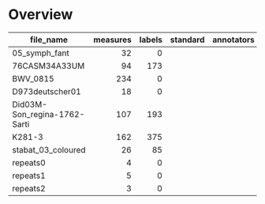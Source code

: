 

# Overview
|         file_name          |measures|labels|standard|annotators|reviewers|
|----------------------------|-------:|-----:|--------|----------|---------|
|05_symph_fant               |      32|     0|        |          |         |
|76CASM34A33UM               |      94|   173|        |          |         |
|BWV_0815                    |     234|     0|        |          |         |
|D973deutscher01             |      18|     0|        |          |         |
|Did03M-Son_regina-1762-Sarti|     107|   193|        |          |         |
|K281-3                      |     162|   375|        |          |         |
|stabat_03_coloured          |      26|    85|        |          |         |
|repeats0                    |       4|     0|        |          |         |
|repeats1                    |       5|     0|        |          |         |
|repeats2                    |       3|     0|        |          |         |
